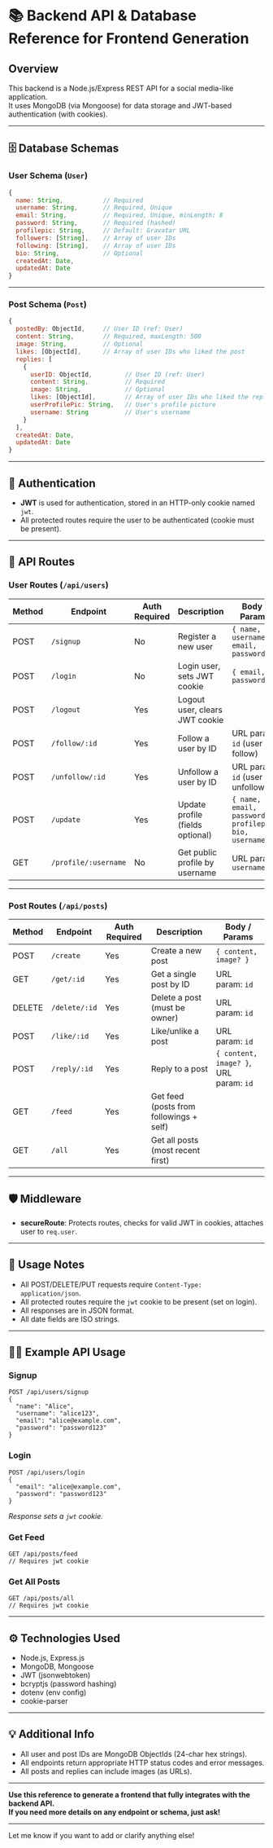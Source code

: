 
# 📚 Backend API & Database Reference for Frontend Generation

## Overview

This backend is a Node.js/Express REST API for a social media-like application.  
It uses MongoDB (via Mongoose) for data storage and JWT-based authentication (with cookies).

---

## 🗄️ Database Schemas

### **User Schema (`User`)**

```js
{
  name: String,           // Required
  username: String,       // Required, Unique
  email: String,          // Required, Unique, minLength: 8
  password: String,       // Required (hashed)
  profilepic: String,     // Default: Gravatar URL
  followers: [String],    // Array of user IDs
  following: [String],    // Array of user IDs
  bio: String,            // Optional
  createdAt: Date,
  updatedAt: Date
}
```

---

### **Post Schema (`Post`)**

```js
{
  postedBy: ObjectId,     // User ID (ref: User)
  content: String,        // Required, maxLength: 500
  image: String,          // Optional
  likes: [ObjectId],      // Array of user IDs who liked the post
  replies: [
    {
      userID: ObjectId,         // User ID (ref: User)
      content: String,          // Required
      image: String,            // Optional
      likes: [ObjectId],        // Array of user IDs who liked the reply
      userProfilePic: String,   // User's profile picture
      username: String          // User's username
    }
  ],
  createdAt: Date,
  updatedAt: Date
}
```

---

## 🔐 Authentication

- **JWT** is used for authentication, stored in an HTTP-only cookie named `jwt`.
- All protected routes require the user to be authenticated (cookie must be present).

---

## 🚦 API Routes

### **User Routes** (`/api/users`)

| Method | Endpoint                | Auth Required | Description                                 | Body / Params                                  |
|--------|-------------------------|--------------|---------------------------------------------|------------------------------------------------|
| POST   | `/signup`               | No           | Register a new user                         | `{ name, username, email, password }`          |
| POST   | `/login`                | No           | Login user, sets JWT cookie                 | `{ email, password }`                          |
| POST   | `/logout`               | Yes          | Logout user, clears JWT cookie              |                                                |
| POST   | `/follow/:id`           | Yes          | Follow a user by ID                         | URL param: `id` (user to follow)               |
| POST   | `/unfollow/:id`         | Yes          | Unfollow a user by ID                       | URL param: `id` (user to unfollow)             |
| POST   | `/update`               | Yes          | Update profile (fields optional)            | `{ name, email, password, profilepic, bio, username }` |
| GET    | `/profile/:username`    | No           | Get public profile by username              | URL param: `username`                          |

---

### **Post Routes** (`/api/posts`)

| Method | Endpoint                | Auth Required | Description                                 | Body / Params                                  |
|--------|-------------------------|--------------|---------------------------------------------|------------------------------------------------|
| POST   | `/create`               | Yes          | Create a new post                           | `{ content, image? }`                          |
| GET    | `/get/:id`              | Yes          | Get a single post by ID                     | URL param: `id`                                |
| DELETE | `/delete/:id`           | Yes          | Delete a post (must be owner)               | URL param: `id`                                |
| POST   | `/like/:id`             | Yes          | Like/unlike a post                          | URL param: `id`                                |
| POST   | `/reply/:id`            | Yes          | Reply to a post                             | `{ content, image? }`, URL param: `id`         |
| GET    | `/feed`                 | Yes          | Get feed (posts from followings + self)     |                                                |
| GET    | `/all`                  | Yes          | Get all posts (most recent first)           |                                                |

---

## 🛡️ Middleware

- **secureRoute**: Protects routes, checks for valid JWT in cookies, attaches user to `req.user`.

---

## 📝 Usage Notes

- All POST/DELETE/PUT requests require `Content-Type: application/json`.
- All protected routes require the `jwt` cookie to be present (set on login).
- All responses are in JSON format.
- All date fields are ISO strings.

---

## 🧑‍💻 Example API Usage

### Signup
```http
POST /api/users/signup
{
  "name": "Alice",
  "username": "alice123",
  "email": "alice@example.com",
  "password": "password123"
}
```

### Login
```http
POST /api/users/login
{
  "email": "alice@example.com",
  "password": "password123"
}
```
_Response sets a `jwt` cookie._

### Get Feed
```http
GET /api/posts/feed
// Requires jwt cookie
```

### Get All Posts
```http
GET /api/posts/all
// Requires jwt cookie
```

---

## ⚙️ Technologies Used

- Node.js, Express.js
- MongoDB, Mongoose
- JWT (jsonwebtoken)
- bcryptjs (password hashing)
- dotenv (env config)
- cookie-parser

---

## 💡 Additional Info

- All user and post IDs are MongoDB ObjectIds (24-char hex strings).
- All endpoints return appropriate HTTP status codes and error messages.
- All posts and replies can include images (as URLs).

---

**Use this reference to generate a frontend that fully integrates with the backend API.  
If you need more details on any endpoint or schema, just ask!**

---

Let me know if you want to add or clarify anything else!